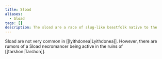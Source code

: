 ```yaml
---
title: Sload
aliases:
  - Sload
tags: []
description: The sload are a race of slug-like beastfolk native to the Coral Kingdoms of Thras, southwest of Tamriel.
---
```

Sload are not very common in [[lyithdonea|Lyithdonea]]. However, there are rumors of a Sload necromancer being active in the ruins of [[tarshon|Tarshon]].